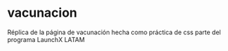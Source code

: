 # vacunacion
Réplica de la página de vacunación hecha como práctica de css parte del programa LaunchX LATAM
